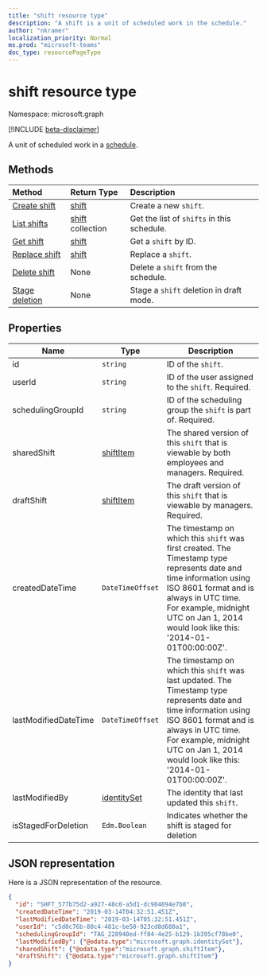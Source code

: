 ```yaml
---
title: "shift resource type"
description: "A shift is a unit of scheduled work in the schedule."
author: "nkramer"
localization_priority: Normal
ms.prod: "microsoft-teams"
doc_type: resourcePageType
---
```


# shift resource type

Namespace: microsoft.graph

[!INCLUDE [beta-disclaimer](../../includes/beta-disclaimer.md)]

A unit of scheduled work in a [schedule](schedule.md). 

## Methods

| Method       | Return Type  |Description|
|:---------------|:--------|:----------|
|[Create shift](../api/schedule-post-shifts.md) | [shift](shift.md) | Create a new `shift`.|
|[List shifts](../api/schedule-list-shifts.md) | [shift](shift.md) collection | Get the list of `shifts` in this schedule.|
|[Get shift](../api/shift-get.md) | [shift](shift.md) | Get a `shift` by ID.|
|[Replace shift](../api/shift-put.md) | [shift](shift.md) | Replace a `shift`.|
|[Delete shift](../api/shift-delete.md) | None | Delete a `shift` from the schedule.|
|[Stage deletion](../api/schedule-stageForDeletion-shifts.md) | None | Stage a `shift` deletion in draft mode.|

## Properties
|Name          |Type           |Description                                                                                                                                      |
|--------------|---------------|-------------------------------------------------------------------------------------------------------------------------------------------------|
| id			|`string`      |ID of the `shift`.|
| userId 			|`string`      |ID of the user assigned to the `shift`. Required. |
| schedulingGroupId 		|`string`      |ID of the scheduling group the `shift` is part of. Required. |
| sharedShift 	|[shiftItem](shiftitem.md)  |The shared version of this `shift` that is viewable by both employees and managers. Required. |
| draftShift		|[shiftItem](shiftitem.md)        |The draft version of this `shift` that is viewable by managers. Required. |
| createdDateTime		|`DateTimeOffset`        |The timestamp on which this `shift` was first created. The Timestamp type represents date and time information using ISO 8601 format and is always in UTC time. For example, midnight UTC on Jan 1, 2014 would look like this: '2014-01-01T00:00:00Z'. |
| lastModifiedDateTime		|`DateTimeOffset`        |The timestamp on which this `shift` was last updated. The Timestamp type represents date and time information using ISO 8601 format and is always in UTC time. For example, midnight UTC on Jan 1, 2014 would look like this: '2014-01-01T00:00:00Z'. |
| lastModifiedBy		| [identitySet](identityset.md)        |The identity that last updated this `shift`.|
| isStagedForDeletion | `Edm.Boolean` | Indicates whether the shift is staged for deletion |


## JSON representation

Here is a JSON representation of the resource.

<!-- {
  "blockType": "resource",
  "keyProperty": "id",
  "@odata.type": "microsoft.graph.shift"
}-->

```json
{
  "id": "SHFT_577b75d2-a927-48c0-a5d1-dc984894e7b8",
  "createdDateTime": "2019-03-14T04:32:51.451Z",
  "lastModifiedDateTime": "2019-03-14T05:32:51.451Z",
  "userId": "c5d0c76b-80c4-481c-be50-923cd8d680a1",
  "schedulingGroupId": "TAG_228940ed-ff84-4e25-b129-1b395cf78be0",
  "lastModifiedBy": {"@odata.type":"microsoft.graph.identitySet"},
  "sharedShift": {"@odata.type":"microsoft.graph.shiftItem"},
  "draftShift": {"@odata.type":"microsoft.graph.shiftItem"}
}
```


<!-- uuid: 8fcb5dbc-d5aa-4681-8e31-b001d5168d79
2015-10-25 14:57:30 UTC -->
<!--
{
  "type": "#page.annotation",
  "description": "shift resource",
  "keywords": "",
  "section": "documentation",
  "tocPath": "",
  "suppressions": []
}
-->



